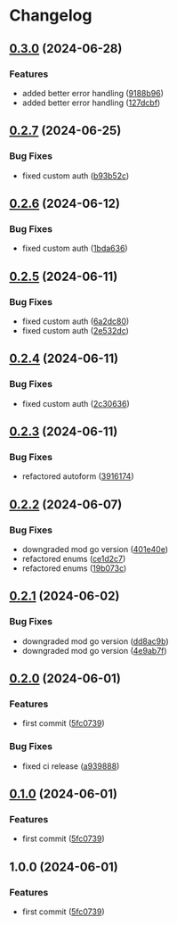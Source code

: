 # Changelog

## [0.3.0](https://github.com/wakflo/go-sdk/compare/v0.2.7...v0.3.0) (2024-06-28)


### Features

* added better error handling ([9188b96](https://github.com/wakflo/go-sdk/commit/9188b96b10c8cb01a50c1d363fd1d644f69a228b))
* added better error handling ([127dcbf](https://github.com/wakflo/go-sdk/commit/127dcbf7d047c139f5cfb54f44e5b9d961856790))

## [0.2.7](https://github.com/wakflo/go-sdk/compare/v0.2.6...v0.2.7) (2024-06-25)


### Bug Fixes

* fixed custom auth ([b93b52c](https://github.com/wakflo/go-sdk/commit/b93b52ccb05f75cc343ef662421d71f89b9f650f))

## [0.2.6](https://github.com/wakflo/go-sdk/compare/v0.2.5...v0.2.6) (2024-06-12)


### Bug Fixes

* fixed custom auth ([1bda636](https://github.com/wakflo/go-sdk/commit/1bda6365cf0044beeef3cd7b0ef753380d9469b5))

## [0.2.5](https://github.com/wakflo/go-sdk/compare/v0.2.4...v0.2.5) (2024-06-11)


### Bug Fixes

* fixed custom auth ([6a2dc80](https://github.com/wakflo/go-sdk/commit/6a2dc807d705aa8418d23c68b5a1c6190f3d78c5))
* fixed custom auth ([2e532dc](https://github.com/wakflo/go-sdk/commit/2e532dc25a247b2043d9817c62fb735de938cb2b))

## [0.2.4](https://github.com/wakflo/go-sdk/compare/v0.2.3...v0.2.4) (2024-06-11)


### Bug Fixes

* fixed custom auth ([2c30636](https://github.com/wakflo/go-sdk/commit/2c306362622defc498c8f9db981adeaa8b523573))

## [0.2.3](https://github.com/wakflo/go-sdk/compare/v0.2.2...v0.2.3) (2024-06-11)


### Bug Fixes

* refactored autoform ([3916174](https://github.com/wakflo/go-sdk/commit/3916174e7a61a5d00af40220b3657bc9b640d47a))

## [0.2.2](https://github.com/wakflo/go-sdk/compare/v0.2.1...v0.2.2) (2024-06-07)


### Bug Fixes

* downgraded mod go version ([401e40e](https://github.com/wakflo/go-sdk/commit/401e40ec9a8afa9f9a5f6d4335d1fd279ad4762d))
* refactored enums ([ce1d2c7](https://github.com/wakflo/go-sdk/commit/ce1d2c79f90b869b220c5b08400738f211b998e0))
* refactored enums ([19b073c](https://github.com/wakflo/go-sdk/commit/19b073c95bec3473fd0e0c3f7cc24db932398358))

## [0.2.1](https://github.com/wakflo/go-sdk/compare/v0.2.0...v0.2.1) (2024-06-02)


### Bug Fixes

* downgraded mod go version ([dd8ac9b](https://github.com/wakflo/go-sdk/commit/dd8ac9b64c7e39874e712751168b2fbeffdcc5eb))
* downgraded mod go version ([4e9ab7f](https://github.com/wakflo/go-sdk/commit/4e9ab7fc0a18199aa6d7e36130d21e3e3808a9bd))

## [0.2.0](https://github.com/wakflo/go-sdk/compare/v0.1.0...v0.2.0) (2024-06-01)


### Features

* first commit ([5fc0739](https://github.com/wakflo/go-sdk/commit/5fc07393dab5c438d89b9eac786e9237c2660cb9))


### Bug Fixes

* fixed ci release ([a939888](https://github.com/wakflo/go-sdk/commit/a939888b63fe3d74c0ed8d732c147dced9e84bd2))

## [0.1.0](https://github.com/wakflo/go-sdk/compare/go-sdk-v0.0.1...go-sdk-v0.1.0) (2024-06-01)


### Features

* first commit ([5fc0739](https://github.com/wakflo/go-sdk/commit/5fc07393dab5c438d89b9eac786e9237c2660cb9))

## 1.0.0 (2024-06-01)


### Features

* first commit ([5fc0739](https://github.com/wakflo/go-sdk/commit/5fc07393dab5c438d89b9eac786e9237c2660cb9))
